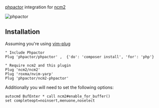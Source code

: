 [phpactor](https://github.com/phpactor/phpactor) integration for
[ncm2](https://github.com/ncm2/ncm2)

![phpactor](https://user-images.githubusercontent.com/4538941/30627852-67643a22-9e05-11e7-90d1-aa75c2d0654c.gif)

## Installation

Assuming you're using [vim-plug](https://github.com/junegunn/vim-plug)

```vim
" Include Phpactor
Plug 'phpactor/phpactor' ,  {'do': 'composer install', 'for': 'php'}

" Require ncm2 and this plugin
Plug 'ncm2/ncm2'
Plug 'roxma/nvim-yarp'
Plug 'phpactor/ncm2-phpactor'
```

Additionally you will need to set the following options:

```vim
autocmd BufEnter * call ncm2#enable_for_buffer()
set completeopt=noinsert,menuone,noselect
```

